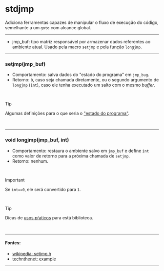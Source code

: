 # stdjmp
Adiciona ferramentas capazes de manipular o fluxo de execução do código, semelhante a um `goto` com alcance global.

<hr>

* jmp\_buf: tipo matriz responsável por armazenar dados referentes ao ambiente atual. Usado pela macro `setjmp` e pela função `longjmp`.

<hr>

<h3>setjmp(jmp_buf)</h3>

* Comportamento: salva dados do "estado do programa" em `jmp_bug`.
* Retorno: `0`, caso seja chamada diretamente, ou o segundo argumento de `longjmp` (`int`), caso ele tenha executado um salto com o mesmo *buffer*.

<br>

> [!TIP]
> Algumas definições para o que seria o ["estado do programa"](https://stackoverflow.com/questions/25266832/exactly-what-program-state-does-setjmp-save "Stackoverflow").

<br>

<hr>

<h3>void longjmp(jmp_buf, int)</h3>

* Comportamento: restaura o ambiente salvo em `jmp_buf` e define `int` como valor de retorno para a próxima chamada de `setjmp`.
* Retorno: nenhum.

<br>

> [!IMPORTANT]
> Se `int==0`, ele será convertido para `1`.

<br>

> [!TIP]
> Dicas de [usos pŕaticos](https://stackoverflow.com/questions/14685406/practical-usage-of-setjmp-and-longjmp-in-c "Stackoverflow") para está biblioteca.

<br>

<hr>

#### Fontes:
* [wikipedia: setjmp.h](https://en.wikipedia.org/wiki/setjmp.h)
* [technthenet: example](https://www.techonthenet.com/c_language/standard_library_functions/setjmp_h/longjmp.php)

<hr>
